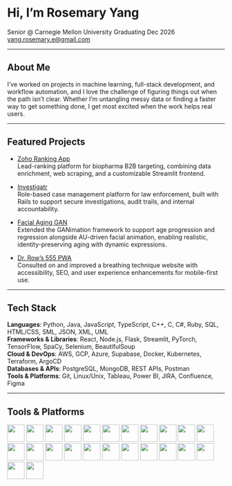 # Hi, I’m Rosemary Yang  
Senior @ Carnegie Mellon University
Graduating Dec 2026  
yang.rosemary.e@gmail.com  

---

## About Me

I’ve worked on projects in machine learning, full-stack development, and workflow automation, and I love the challenge of figuring things out when the path isn’t clear. Whether I’m untangling messy data or finding a faster way to get something done, I get most excited when the work helps real users.

---

## Featured Projects

- [Zoho Ranking App](https://github.com/rosyyang224/zoho-company-ranking-app)  
  Lead-ranking platform for biopharma B2B targeting, combining data enrichment, web scraping, and a customizable Streamlit frontend.  

- [Investigatr](https://github.com/rosyyang224/investigatr)  
  Role-based case management platform for law enforcement, built with Rails to support secure investigations, audit trails, and internal accountability.
  
- [Facial Aging GAN](https://github.com/rosyyang224/ganimation-age-extension)  
  Extended the GANimation framework to support age progression and regression alongside AU-driven facial animation, enabling realistic, identity-preserving aging with dynamic expressions.
  
- [Dr. Row’s 555 PWA](https://github.com/ajaphid/Dr-Rows-555)  
  Consulted on and improved a breathing technique website with accessibility, SEO, and user experience enhancements for mobile-first use.

---

## Tech Stack

**Languages**: Python, Java, JavaScript, TypeScript, C++, C, C#, Ruby, SQL, HTML/CSS, SML, JSON, XML, UML  
**Frameworks & Libraries**: React, Node.js, Flask, Streamlit, PyTorch, TensorFlow, SpaCy, Selenium, BeautifulSoup  
**Cloud & DevOps**: AWS, GCP, Azure, Supabase, Docker, Kubernetes, Terraform, ArgoCD  
**Databases & APIs**: PostgreSQL, MongoDB, REST APIs, Postman  
**Tools & Platforms**: Git, Linux/Unix, Tableau, Power BI, JIRA, Confluence, Figma  

---

## Tools & Platforms

<p align="left">
  <img src="https://cdn.jsdelivr.net/gh/devicons/devicon/icons/python/python-original.svg" width="40" />
  <img src="https://cdn.jsdelivr.net/gh/devicons/devicon/icons/java/java-original.svg" width="40" />
  <img src="https://cdn.jsdelivr.net/gh/devicons/devicon/icons/javascript/javascript-original.svg" width="40" />
  <img src="https://cdn.jsdelivr.net/gh/devicons/devicon/icons/typescript/typescript-original.svg" width="40" />
  <img src="https://cdn.jsdelivr.net/gh/devicons/devicon/icons/cplusplus/cplusplus-original.svg" width="40" />
  <img src="https://cdn.jsdelivr.net/gh/devicons/devicon/icons/csharp/csharp-original.svg" width="40" />
  <img src="https://cdn.jsdelivr.net/gh/devicons/devicon/icons/c/c-original.svg" width="40" />
  <img src="https://cdn.jsdelivr.net/gh/devicons/devicon/icons/ruby/ruby-original.svg" width="40" />
  <img src="https://cdn.jsdelivr.net/gh/devicons/devicon/icons/html5/html5-original.svg" width="40" />
  <img src="https://cdn.jsdelivr.net/gh/devicons/devicon/icons/css3/css3-original.svg" width="40" />
  <img src="https://cdn.jsdelivr.net/gh/devicons/devicon/icons/react/react-original.svg" width="40" />
  <img src="https://cdn.jsdelivr.net/gh/devicons/devicon/icons/nodejs/nodejs-original.svg" width="40" />
  <img src="https://cdn.jsdelivr.net/gh/devicons/devicon/icons/flask/flask-original.svg" width="40" />
  <img src="https://cdn.jsdelivr.net/gh/devicons/devicon/icons/pytorch/pytorch-original.svg" width="40" />
  <img src="https://cdn.jsdelivr.net/gh/devicons/devicon/icons/tensorflow/tensorflow-original.svg" width="40" />
  <img src="https://cdn.jsdelivr.net/gh/devicons/devicon/icons/selenium/selenium-original.svg" width="40" />
  <img src="https://cdn.jsdelivr.net/gh/devicons/devicon/icons/postgresql/postgresql-original.svg" width="40" />
  <img src="https://cdn.jsdelivr.net/gh/devicons/devicon/icons/mongodb/mongodb-original.svg" width="40" />
  <img src="https://cdn.jsdelivr.net/gh/devicons/devicon/icons/docker/docker-original.svg" width="40" />
  <img src="https://cdn.jsdelivr.net/gh/devicons/devicon/icons/kubernetes/kubernetes-plain.svg" width="40" />
  <img src="https://cdn.jsdelivr.net/gh/devicons/devicon/icons/googlecloud/googlecloud-original.svg" width="40" />
  <img src="https://cdn.jsdelivr.net/gh/devicons/devicon/icons/azure/azure-original.svg" width="40" />
  <img src="https://cdn.jsdelivr.net/gh/devicons/devicon/icons/git/git-original.svg" width="40" />
  <img src="https://cdn.jsdelivr.net/gh/devicons/devicon/icons/linux/linux-original.svg" width="40" />
</p>

